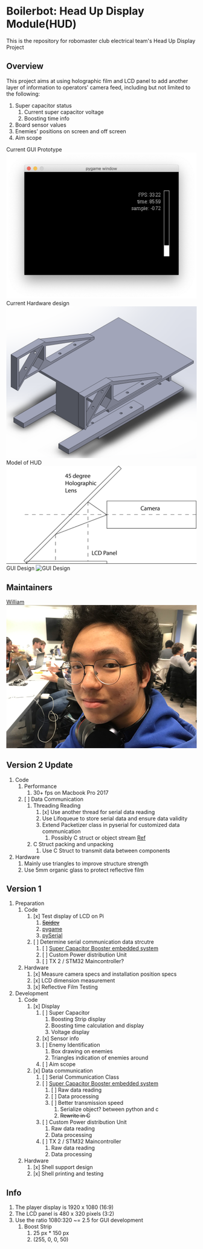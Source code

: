 # Boilerbot: Head Up Display Module(HUD)

This is the repository for robomaster club electrical team's Head Up Display Project

## Overview

This project aims at using holographic film and LCD panel to add another layer of information
to operators' camera feed, including but not limited to the following:

1. Super capacitor status
   1. Current super capacitor voltage
   2. Boosting time info
2. Board sensor values
3. Enemies' positions on screen and off screen
4. Aim scope


Current GUI Prototype
![Current GUI Prototype](./resource/images/GUI-Prototype-3.png)
Current Hardware design
![Current Hardware design](./resource/images/HUD-Shell-V2.png)
Model of HUD
![Model of HUD](./resource/images/preview.png "Model Explain")
GUI Design
![GUI Design](./resource/images/GUI-Design.png "GUI Design")

## Maintainers

[William](https://purduerobomaster.slack.com/team/UCNH7S52P)
![Headshot](resource/doc/Weili-An.png)

## Version 2 Update

1. Code
    1. Performance
        1. 30+ fps on Macbook Pro 2017
    1. [ ] Data Communication
        1. Threading Reading
            1. [x] Use another thread for serial data reading
            1. Use Lifoqueue to store serial data and ensure data validity
            1. Extend Packetizer class in pyserial for customized data communication
                1. Possibly C struct or object stream [Ref](https://docs.python.org/3/library/struct.html)
        1. C Struct packing and unpacking
            1. Use C Struct to transmit data between components
2. Hardware
    1. Mainly use triangles to improve structure strength
    1. Use 5mm organic glass to protect reflective film

## Version 1

1. Preparation
   1. Code
      1. [x] Test display of LCD on Pi
         1. ~~[Spidev](http://github.com/doceme/py-spidev)~~
         2. [pygame](https://www.pygame.org/docs)
         3. [pySerial](https://pyserial.readthedocs.io/en/latest/shortintro.html)
      2. [ ] Determine serial communication data strcutre
         1. [ ] [Super Capacitor Booster embedded system](https://github.com/RoboMaster-Club/Super-Capacitor-Booster)
         2. [ ] Custom Power distribution Unit
         3. [ ] TX 2 / STM32 Maincontroller?
   2. Hardware
      1. [x] Measure camera specs and installation position specs 
      2. [x] LCD dimension measurement
      3. [x] Reflective Film Testing
2. Development
   1. Code
      1. [x] Display
         1. [ ] Super Capacitor
            1. Boosting Strip display
            2. Boosting time calculation and display
            3. Voltage display
         2. [x] Sensor info
         3. [ ] Enemy Identification
            1. Box drawing on enemies
            2. Triangles indication of enemies around
         4. [ ] Aim scope
      2. [x] Data communication
         1. [ ] Serial Communication Class
         2. [ ] [Super Capacitor Booster embedded system](https://github.com/RoboMaster-Club/Super-Capacitor-Booster)
            1. [ ] Raw data reading
            2. [ ] Data processing
            3. [ ] Better transmission speed
               1. Serialize object? between python and c
               2. ~~Rewrite in C~~
         3. [ ] Custom Power distribution Unit
            1. Raw data reading
            2. Data processing
         4. [ ] TX 2 / STM32 Maincontroller
            1. Raw data reading
            2. Data processing
   2. Hardware
      1. [x] Shell support design
      2. [x] Shell printing and testing

## Info
1. The player display is 1920 x 1080 (16:9)
2. The LCD panel is 480 x 320 pixels (3:2)
3. Use the ratio 1080:320 ~= 2.5 for GUI development
   1. Boost Strip
      1. 25 px *  150 px
      2. (255, 0, 0, 50)